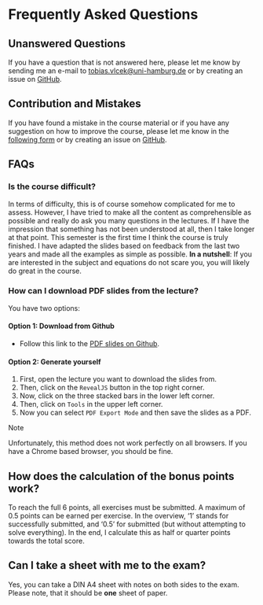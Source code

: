 # Frequently Asked Questions


## Unanswered Questions

If you have a question that is not answered here, please let me know by
sending me an e-mail to
[tobias.vlcek@uni-hamburg.de](mailto:tobias.vlcek@uni-hamburg.de?subject=Applied%20Optimization%3A%20%3CYour%20subject%3E)
or by creating an issue on
[GitHub](https://github.com/beyondsimulations/Applied-Optimization/issues).

## Contribution and Mistakes

If you have found a mistake in the course material or if you have any
suggestion on how to improve the course, please let me know in the
[following form](https://tally.so/r/3qWY8d) or by creating an issue on
[GitHub](https://github.com/beyondsimulations/Applied-Optimization/issues).

## FAQs

### Is the course difficult?

In terms of difficulty, this is of course somehow complicated for me to
assess. However, I have tried to make all the content as comprehensible
as possible and really do ask you many questions in the lectures. If I
have the impression that something has not been understood at all, then
I take longer at that point. This semester is the first time I think the
course is truly finished. I have adapted the slides based on feedback
from the last two years and made all the examples as simple as possible.
**In a nutshell**: If you are interested in the subject and equations do
not scare you, you will likely do great in the course.

### How can I download PDF slides from the lecture?

You have two options:

#### Option 1: Download from Github

- Follow this link to the [PDF slides on
  Github](https://github.com/beyondsimulations/Applied-Optimization/tree/main/pdf-slides).

#### Option 2: Generate yourself

1.  First, open the lecture you want to download the slides from.
2.  Then, click on the `RevealJS` button in the top right corner.
3.  Now, click on the three stacked bars in the lower left corner.
4.  Then, click on `Tools` in the upper left corner.
5.  Now you can select `PDF Export Mode` and then save the slides as a
    PDF.

> [!NOTE]
>
> Unfortunately, this method does not work perfectly on all browsers. If
> you have a Chrome based browser, you should be fine.

## How does the calculation of the bonus points work?

To reach the full 6 points, all exercises must be submitted. A maximum
of 0.5 points can be earned per exercise. In the overview, ‘1’ stands
for successfully submitted, and ‘0.5’ for submitted (but without
attempting to solve everything). In the end, I calculate this as half or
quarter points towards the total score.

## Can I take a sheet with me to the exam?

Yes, you can take a DIN A4 sheet with notes on both sides to the exam.
Please note, that it should be **one** sheet of paper.
